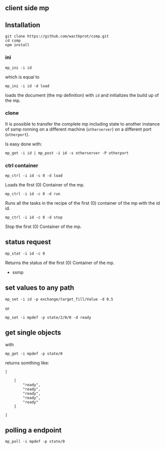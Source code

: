 client side mp
--------------

## Installation

```
git clone https://github.com/wactbprot/csmp.git
cd csmp
npm install
```




### ini

```
mp_ini -i id 
```
which is equal to

```
mp_ini -i id -d load
```


loads the document (the mp definition) with ```id```
and initializes the build up of the mp.

### clone 

It is possible to transfer the complete mp including state to another instance
of ssmp ronning on a different machine (```otherserver```) on a different port
(```otherport```).

Is easy done with:

```
mp_get -i id | mp_post -i id -s otherserver -P otherport
```

### ctrl container

```
mp_ctrl -i id -c 0 -d load
```

Loads the first (0) Container of the mp.


```
mp_ctrl -i id -c 0 -d run
```

Runs all the tasks in the recipe of the first (0) container of the mp with the id id.


```
mp_ctrl -i id -c 0 -d stop
```

Stop the first (0) Container of the mp.


## status request


```
mp_stat -i id -c 0 
```

Returns the status of the  first (0) Container of the mp.

- ssmp

## set values to any path

```
mp_set -i id -p exchange/target_fill/Value -d 0.5 
```

or

```
mp_set -i mpdef -p state/2/0/0 -d ready
```

## get single objects

with

```
mp_get -i mpdef -p state/0 
```
returns somthing like:

```
[

    [
        "ready",
        "ready",
        "ready",
        "ready",
        "ready"
    ]

]
```


## polling a endpoint

```
mp_poll -i mpdef -p state/0
```
